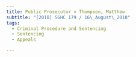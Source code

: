 ```yaml
---
title: Public Prosecutor v Thompson, Matthew 
subtitle: "[2018] SGHC 179 / 16\_August\_2018"
tags:
  - Criminal Procedure and Sentencing
  - Sentencing
  - Appeals

---
```


